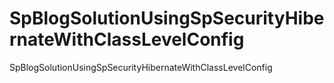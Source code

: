# SpBlogSolutionUsingSpSecurityHibernateWithClassLevelConfig
SpBlogSolutionUsingSpSecurityHibernateWithClassLevelConfig
